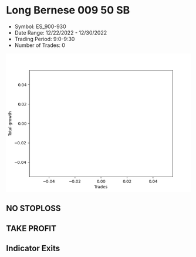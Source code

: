 # Long Bernese 009 50 SB 
- Symbol: ES_900-930
- Date Range: 12/22/2022 - 12/30/2022
- Trading Period: 9:0-9:30
- Number of Trades: 0

![Plot](LongBernese00950SBES_900-930.png)
## NO STOPLOSS














## TAKE PROFIT











## Indicator Exits

